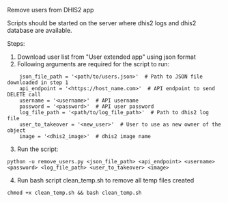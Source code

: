 Remove users from DHIS2 app

Scripts should be started on the server where dhis2 logs and dhis2 database are available.

Steps:

1. Download user list from "User extended app" using json format
2. Following arguments are required for the script to run:
```
    json_file_path = '<path/to/users.json>'  # Path to JSON file downloaded in step 1
    api_endpoint = '<https://host_name.com>'  # API endpoint to send DELETE call
    username = '<username>'  # API username
    password = '<password>'  # API user password
    log_file_path = '<path/to/log_file_path>'  # Path to dhis2 log file 
    user_to_takeover = '<new_user>'  # User to use as new owner of the object
    image = '<dhis2_image>'  # dhis2 image name
```
3. Run the script:
```
python -u remove_users.py <json_file_path> <api_endpoint> <username> <password> <log_file_path> <user_to_takeover> <image>
```
4. Run bash script clean_temp.sh to remove all temp files created
```
chmod +x clean_temp.sh && bash clean_temp.sh
```